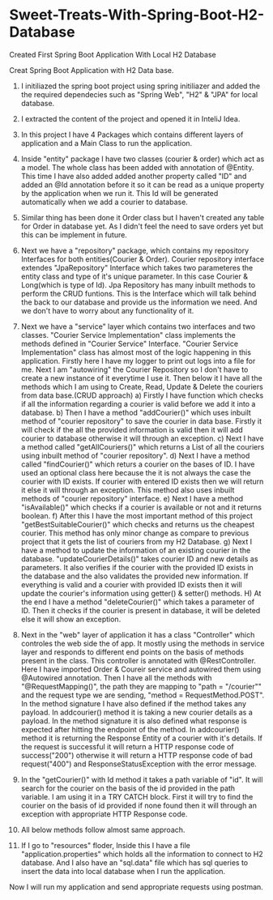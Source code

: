 # Sweet-Treats-With-Spring-Boot-H2-Database
Created First Spring Boot Application With Local H2 Database


Creat Spring Boot Application with H2 Data base.

1) I initiliazed the spring boot project using spring initiliazer and added the the required dependecies such as "Spring Web", "H2" & "JPA" for local database.

2) I extracted the content of the project and opened it in InteliJ Idea.

3) In this project I have 4 Packages which contains different layers of application and a Main Class to run the application.

4) Inside "entity" package I have two classes (courier & order) which act as a model. The whole class has been added with annotation of @Entity. This time I have also added added another property called "ID" and added an @Id annotation before it so it can be read as a unique property by the application when we run it. This Id will be generated automatically when we add a courier to database.

5) Similar thing has been done it Order class but I haven't created any table for Order in database yet. As I didn't feel the need to save orders yet but this can be implement in future.

6) Next we have a "repository" package, which contains my repository Interfaces for both entities(Courier & Order). Courier repository interface extendes "JpaRepository" Interface which takes two parameteres the entity class and type of it's unique parameter. In this case Courier & Long(which is type of Id).
Jpa Repository has many inbuilt methods to perform the CRUD funtions. This is the Interface which will talk behind the back to our database and provide us the information we need. And we don't have to worry about any functionality of it.

7) Next we have a "service" layer which contains two interfaces and two classes. "Courier Service Implementation" class implements the methods defined in "Courier Service" Interface. "Courier Service Implementation" class has almost most of the logic happening in this application. Firstly here I have my logger to print out logs into a file for me. Next I am "autowiring" the Courier Repository so I don't have to create a new instance of it everytime I use it. Then below it I have all the methods which I am using to Create, Read, Update & Delete the couriers from data base.(CRUD approach)
a) Firstly I have function which checks if all the information regarding a courier is valid before we add it into a database.
b) Then I have a method "addCourier()" which uses inbuilt method of "courier repository" to save the courier in data base. Firstly it will check if the all the provided information is valid then it will add courier to database otherwise it will through an exception.
c) Next I have a method called "getAllCouriers()" which returns a List of all the couriers using inbuilt method of "courier repository".
d) Next I have a method called "findCourier()" which returs a courier on the bases of ID. I have used an optional class here because the it is not always the case the courier with ID exists. If courier with entered ID exists then we will return it else it will through an exception. This method also uses inbuilt methods of "courier repository" interface.
e) Next I have a method "isAvailable()" which checks if a courier is available or not and it returns boolean.
f) After this I have the most important method of this project "getBestSuitableCourier()" which checks and returns us the cheapest courier. This method has only minor change as compare to previous project that it gets the list of couriers from my H2 Database.
g) Next I have a method to update the information of an existing courier in the database. "updateCourierDetails()" takes courier ID and new details as parameters. It also verifies if the courier with the provided ID exists in the database and the also validates the provided new information. If everything is valid and a courier with provided ID exists then it will update the courier's information using getter() & setter() methods.
H) At the end I have a method "deleteCourier()" which takes a parameter of ID. Then it checks if the courier is present in database, it will be deleted else it will show an exception.


8) Next in the "web" layer of application it has a class "Controller" which controles the web side the of app. It mostly using the methods in service layer and responds to different end points on the basis of methods present in the class. This controller is annotated with @RestController.
Here I have imported Order & Coureir service and autowired them using @Autowired annotation.
Then I have all the methods with "@RequestMapping()", the path they are mapping to "path = "/courier"" and the request type we are sending, "method = RequestMethod.POST". 
In the method signature I have also defined if the method takes any payload. In addcourier() method it is taking a new courier details as a payload.
In the method signature it is also defined what response is expected after hitting the endpoint of the method. In addcourier() method it is returning the Response Entity of a courier with it's details.
If the request is successful it will return a HTTP response code of success("200") otherwise it will return a HTTP response code of bad request("400") and ResponseStatusException with the error message.

9) In the "getCourier()" with Id method it takes a path variable of "id". It will search for the courier on the basis of the id provided in the path variable. I am using it in a TRY CATCH block. First it will try to find the courier on the basis of id provided if none found then it will through an exception with appropriate HTTP Response code.

10) All below methods follow almost same approach.

11) If I go to "resources" floder, Inside this I have a file "application.properties" which holds all the information to connect to H2 database. And I also have an "sql.data" file which has sql queries to insert the data into local database when I run the application.

Now I will run my application and send appropriate requests using postman.
